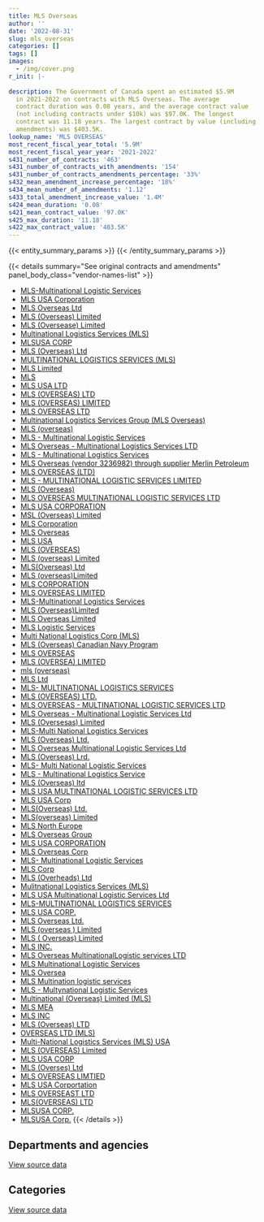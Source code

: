 ```yaml
---
title: MLS Overseas
author: ''
date: '2022-08-31'
slug: mls_overseas
categories: []
tags: []
images:
  - /img/cover.png
r_init: |-
  
description: The Government of Canada spent an estimated $5.9M
  in 2021-2022 on contracts with MLS Overseas. The average
  contract duration was 0.08 years, and the average contract value
  (not including contracts under $10k) was $97.0K. The longest
  contract was 11.18 years. The largest contract by value (including
  amendments) was $403.5K.
lookup_name: 'MLS OVERSEAS'
most_recent_fiscal_year_total: '5.9M'
most_recent_fiscal_year_year: '2021-2022'
s431_number_of_contracts: '463'
s431_number_of_contracts_with_amendments: '154'
s431_number_of_contracts_amendments_percentage: '33%'
s432_mean_amendment_increase_percentage: '18%'
s434_mean_number_of_amendments: '1.12'
s433_total_amendment_increase_value: '1.4M'
s424_mean_duration: '0.08'
s421_mean_contract_value: '97.0K'
s425_max_duration: '11.18'
s422_max_contract_value: '403.5K'
---
```


<script src="/rmarkdown-libs/htmlwidgets/htmlwidgets.js"></script>
<link href="/rmarkdown-libs/datatables-css/datatables-crosstalk.css" rel="stylesheet" />
<script src="/rmarkdown-libs/datatables-binding/datatables.js"></script>
<script src="/rmarkdown-libs/jquery/jquery-3.6.0.min.js"></script>
<link href="/rmarkdown-libs/dt-core-bootstrap/css/dataTables.bootstrap.min.css" rel="stylesheet" />
<link href="/rmarkdown-libs/dt-core-bootstrap/css/dataTables.bootstrap.extra.css" rel="stylesheet" />
<script src="/rmarkdown-libs/dt-core-bootstrap/js/jquery.dataTables.min.js"></script>
<script src="/rmarkdown-libs/dt-core-bootstrap/js/dataTables.bootstrap.min.js"></script>
<link href="/rmarkdown-libs/crosstalk/css/crosstalk.min.css" rel="stylesheet" />
<script src="/rmarkdown-libs/crosstalk/js/crosstalk.min.js"></script>
<script src="/rmarkdown-libs/htmlwidgets/htmlwidgets.js"></script>
<link href="/rmarkdown-libs/datatables-css/datatables-crosstalk.css" rel="stylesheet" />
<script src="/rmarkdown-libs/datatables-binding/datatables.js"></script>
<script src="/rmarkdown-libs/jquery/jquery-3.6.0.min.js"></script>
<link href="/rmarkdown-libs/dt-core-bootstrap/css/dataTables.bootstrap.min.css" rel="stylesheet" />
<link href="/rmarkdown-libs/dt-core-bootstrap/css/dataTables.bootstrap.extra.css" rel="stylesheet" />
<script src="/rmarkdown-libs/dt-core-bootstrap/js/jquery.dataTables.min.js"></script>
<script src="/rmarkdown-libs/dt-core-bootstrap/js/dataTables.bootstrap.min.js"></script>
<link href="/rmarkdown-libs/crosstalk/css/crosstalk.min.css" rel="stylesheet" />
<script src="/rmarkdown-libs/crosstalk/js/crosstalk.min.js"></script>

{{< entity_summary_params >}}
{{< /entity_summary_params >}}

{{< details summary="See original contracts and amendments" panel_body_class="vendor-names-list" >}}
- [MLS-Multinational Logistic Services](https://search.open.canada.ca/en/ct/?sort=contract_value_f%20desc&page=1&search_text=%22MLS-Multinational%20Logistic%20Services%22)
- [MLS USA Corporation](https://search.open.canada.ca/en/ct/?sort=contract_value_f%20desc&page=1&search_text=%22MLS%20USA%20Corporation%22)
- [MLS Overseas Ltd](https://search.open.canada.ca/en/ct/?sort=contract_value_f%20desc&page=1&search_text=%22MLS%20Overseas%20Ltd%22)
- [MLS (Overseas) Limited](https://search.open.canada.ca/en/ct/?sort=contract_value_f%20desc&page=1&search_text=%22MLS%20%28Overseas%29%20Limited%22)
- [MLS (Oversease) Limited](https://search.open.canada.ca/en/ct/?sort=contract_value_f%20desc&page=1&search_text=%22MLS%20%28Oversease%29%20Limited%22)
- [Multinational Logistics Services (MLS)](https://search.open.canada.ca/en/ct/?sort=contract_value_f%20desc&page=1&search_text=%22Multinational%20Logistics%20Services%20%28MLS%29%22)
- [MLSUSA CORP](https://search.open.canada.ca/en/ct/?sort=contract_value_f%20desc&page=1&search_text=%22MLSUSA%20CORP%22)
- [MLS (Overseas) Ltd](https://search.open.canada.ca/en/ct/?sort=contract_value_f%20desc&page=1&search_text=%22MLS%20%28Overseas%29%20Ltd%22)
- [MULTINATIONAL LOGISTICS SERVICES (MLS)](https://search.open.canada.ca/en/ct/?sort=contract_value_f%20desc&page=1&search_text=%22MULTINATIONAL%20LOGISTICS%20SERVICES%20%28MLS%29%22)
- [MLS Limited](https://search.open.canada.ca/en/ct/?sort=contract_value_f%20desc&page=1&search_text=%22MLS%20Limited%22)
- [MLS](https://search.open.canada.ca/en/ct/?sort=contract_value_f%20desc&page=1&search_text=%22MLS%22)
- [MLS USA LTD](https://search.open.canada.ca/en/ct/?sort=contract_value_f%20desc&page=1&search_text=%22MLS%20USA%20LTD%22)
- [MLS (OVERSEAS) LTD](https://search.open.canada.ca/en/ct/?sort=contract_value_f%20desc&page=1&search_text=%22MLS%20%28OVERSEAS%29%20LTD%22)
- [MLS (OVERSEAS) LIMITED](https://search.open.canada.ca/en/ct/?sort=contract_value_f%20desc&page=1&search_text=%22MLS%20%28OVERSEAS%29%20LIMITED%22)
- [MLS OVERSEAS LTD](https://search.open.canada.ca/en/ct/?sort=contract_value_f%20desc&page=1&search_text=%22MLS%20OVERSEAS%20LTD%22)
- [Multinational Logistics Services Group (MLS Overseas)](https://search.open.canada.ca/en/ct/?sort=contract_value_f%20desc&page=1&search_text=%22Multinational%20Logistics%20Services%20Group%20%28MLS%20Overseas%29%22)
- [MLS (overseas)](https://search.open.canada.ca/en/ct/?sort=contract_value_f%20desc&page=1&search_text=%22MLS%20%28overseas%29%22)
- [MLS - Multinational Logistic Services](https://search.open.canada.ca/en/ct/?sort=contract_value_f%20desc&page=1&search_text=%22MLS%20-%20Multinational%20Logistic%20Services%22)
- [MLS Overseas - Multinational Logistics Services LTD](https://search.open.canada.ca/en/ct/?sort=contract_value_f%20desc&page=1&search_text=%22MLS%20Overseas%20-%20Multinational%20Logistics%20Services%20LTD%22)
- [MLS - Multinational Logistics Services](https://search.open.canada.ca/en/ct/?sort=contract_value_f%20desc&page=1&search_text=%22MLS%20-%20Multinational%20Logistics%20Services%22)
- [MLS Overseas (vendor 3236982) through supplier Merlin Petroleum](https://search.open.canada.ca/en/ct/?sort=contract_value_f%20desc&page=1&search_text=%22MLS%20Overseas%20%28vendor%203236982%29%20through%20supplier%20Merlin%20Petroleum%22)
- [MLS OVERSEAS (LTD)](https://search.open.canada.ca/en/ct/?sort=contract_value_f%20desc&page=1&search_text=%22MLS%20OVERSEAS%20%28LTD%29%22)
- [MLS - MULTINATIONAL LOGISTIC SERVICES LIMITED](https://search.open.canada.ca/en/ct/?sort=contract_value_f%20desc&page=1&search_text=%22MLS%20-%20MULTINATIONAL%20LOGISTIC%20SERVICES%20LIMITED%22)
- [MLS (Overseas)](https://search.open.canada.ca/en/ct/?sort=contract_value_f%20desc&page=1&search_text=%22MLS%20%28Overseas%29%22)
- [MLS OVERSEAS MULTINATIONAL LOGISTIC SERVICES LTD](https://search.open.canada.ca/en/ct/?sort=contract_value_f%20desc&page=1&search_text=%22MLS%20OVERSEAS%20MULTINATIONAL%20LOGISTIC%20SERVICES%20LTD%22)
- [MLS USA CORPORATION](https://search.open.canada.ca/en/ct/?sort=contract_value_f%20desc&page=1&search_text=%22MLS%20USA%20CORPORATION%22)
- [MSL (Overseas) Limited](https://search.open.canada.ca/en/ct/?sort=contract_value_f%20desc&page=1&search_text=%22MSL%20%28Overseas%29%20Limited%22)
- [MLS Corporation](https://search.open.canada.ca/en/ct/?sort=contract_value_f%20desc&page=1&search_text=%22MLS%20Corporation%22)
- [MLS Overseas](https://search.open.canada.ca/en/ct/?sort=contract_value_f%20desc&page=1&search_text=%22MLS%20Overseas%22)
- [MLS USA](https://search.open.canada.ca/en/ct/?sort=contract_value_f%20desc&page=1&search_text=%22MLS%20USA%22)
- [MLS (OVERSEAS)](https://search.open.canada.ca/en/ct/?sort=contract_value_f%20desc&page=1&search_text=%22MLS%20%28OVERSEAS%29%22)
- [MLS (overseas) Limited](https://search.open.canada.ca/en/ct/?sort=contract_value_f%20desc&page=1&search_text=%22MLS%20%28overseas%29%20Limited%22)
- [MLS(Overseas) Ltd](https://search.open.canada.ca/en/ct/?sort=contract_value_f%20desc&page=1&search_text=%22MLS%28Overseas%29%20Ltd%22)
- [MLS (overseas)Limited](https://search.open.canada.ca/en/ct/?sort=contract_value_f%20desc&page=1&search_text=%22MLS%20%28overseas%29Limited%22)
- [MLS CORPORATION](https://search.open.canada.ca/en/ct/?sort=contract_value_f%20desc&page=1&search_text=%22MLS%20CORPORATION%22)
- [MLS OVERSEAS LIMITED](https://search.open.canada.ca/en/ct/?sort=contract_value_f%20desc&page=1&search_text=%22MLS%20OVERSEAS%20LIMITED%22)
- [MLS-Multinational Logistics Services](https://search.open.canada.ca/en/ct/?sort=contract_value_f%20desc&page=1&search_text=%22MLS-Multinational%20Logistics%20Services%22)
- [MLS (Overseas)Limited](https://search.open.canada.ca/en/ct/?sort=contract_value_f%20desc&page=1&search_text=%22MLS%20%28Overseas%29Limited%22)
- [MLS Overseas Limited](https://search.open.canada.ca/en/ct/?sort=contract_value_f%20desc&page=1&search_text=%22MLS%20Overseas%20Limited%22)
- [MLS Logistic Services](https://search.open.canada.ca/en/ct/?sort=contract_value_f%20desc&page=1&search_text=%22MLS%20Logistic%20Services%22)
- [Multi National Logistics Corp (MLS)](https://search.open.canada.ca/en/ct/?sort=contract_value_f%20desc&page=1&search_text=%22Multi%20National%20Logistics%20Corp%20%28MLS%29%22)
- [MLS (Overseas) Canadian Navy Program](https://search.open.canada.ca/en/ct/?sort=contract_value_f%20desc&page=1&search_text=%22MLS%20%28Overseas%29%20Canadian%20Navy%20Program%22)
- [MLS OVERSEAS](https://search.open.canada.ca/en/ct/?sort=contract_value_f%20desc&page=1&search_text=%22MLS%20OVERSEAS%22)
- [MLS (OVERSEA) LIMITED](https://search.open.canada.ca/en/ct/?sort=contract_value_f%20desc&page=1&search_text=%22MLS%20%28OVERSEA%29%20LIMITED%22)
- [mls (overseas)](https://search.open.canada.ca/en/ct/?sort=contract_value_f%20desc&page=1&search_text=%22mls%20%28overseas%29%22)
- [MLS Ltd](https://search.open.canada.ca/en/ct/?sort=contract_value_f%20desc&page=1&search_text=%22MLS%20Ltd%22)
- [MLS- MULTINATIONAL LOGISTICS SERVICES](https://search.open.canada.ca/en/ct/?sort=contract_value_f%20desc&page=1&search_text=%22MLS-%20MULTINATIONAL%20LOGISTICS%20SERVICES%22)
- [MLS (OVERSEAS) LTD.](https://search.open.canada.ca/en/ct/?sort=contract_value_f%20desc&page=1&search_text=%22MLS%20%28OVERSEAS%29%20LTD.%22)
- [MLS OVERSEAS - MULTINATIONAL LOGISTIC SERVICES LTD](https://search.open.canada.ca/en/ct/?sort=contract_value_f%20desc&page=1&search_text=%22MLS%20OVERSEAS%20-%20MULTINATIONAL%20LOGISTIC%20SERVICES%20LTD%22)
- [MLS Overseas - Multinational Logistic Services Ltd](https://search.open.canada.ca/en/ct/?sort=contract_value_f%20desc&page=1&search_text=%22MLS%20Overseas%20-%20Multinational%20Logistic%20Services%20Ltd%22)
- [MLS (Oversesas) Limited](https://search.open.canada.ca/en/ct/?sort=contract_value_f%20desc&page=1&search_text=%22MLS%20%28Oversesas%29%20Limited%22)
- [MLS-Multi National Logistics Services](https://search.open.canada.ca/en/ct/?sort=contract_value_f%20desc&page=1&search_text=%22MLS-Multi%20National%20Logistics%20Services%22)
- [MLS (Overseas) Ltd.](https://search.open.canada.ca/en/ct/?sort=contract_value_f%20desc&page=1&search_text=%22MLS%20%28Overseas%29%20Ltd.%22)
- [MLS Overseas Multinational Logistic Services Ltd](https://search.open.canada.ca/en/ct/?sort=contract_value_f%20desc&page=1&search_text=%22MLS%20Overseas%20Multinational%20Logistic%20Services%20Ltd%22)
- [MLS (Overseas) Lrd.](https://search.open.canada.ca/en/ct/?sort=contract_value_f%20desc&page=1&search_text=%22MLS%20%28Overseas%29%20Lrd.%22)
- [MLS- Multi National Logistic Services](https://search.open.canada.ca/en/ct/?sort=contract_value_f%20desc&page=1&search_text=%22MLS-%20Multi%20National%20Logistic%20Services%22)
- [MLS - Multinational Logistics Service](https://search.open.canada.ca/en/ct/?sort=contract_value_f%20desc&page=1&search_text=%22MLS%20-%20Multinational%20Logistics%20Service%22)
- [MLS (Overseas) ltd](https://search.open.canada.ca/en/ct/?sort=contract_value_f%20desc&page=1&search_text=%22MLS%20%28Overseas%29%20ltd%22)
- [MLS USA MULTINATIONAL LOGISTIC SERVICES LTD](https://search.open.canada.ca/en/ct/?sort=contract_value_f%20desc&page=1&search_text=%22MLS%20USA%20MULTINATIONAL%20LOGISTIC%20SERVICES%20LTD%22)
- [MLS USA Corp](https://search.open.canada.ca/en/ct/?sort=contract_value_f%20desc&page=1&search_text=%22MLS%20USA%20Corp%22)
- [MLS(Overseas) Ltd.](https://search.open.canada.ca/en/ct/?sort=contract_value_f%20desc&page=1&search_text=%22MLS%28Overseas%29%20Ltd.%22)
- [MLS(overseas) Limited](https://search.open.canada.ca/en/ct/?sort=contract_value_f%20desc&page=1&search_text=%22MLS%28overseas%29%20Limited%22)
- [MLS North Europe](https://search.open.canada.ca/en/ct/?sort=contract_value_f%20desc&page=1&search_text=%22MLS%20North%20Europe%22)
- [MLS Overseas Group](https://search.open.canada.ca/en/ct/?sort=contract_value_f%20desc&page=1&search_text=%22MLS%20Overseas%20Group%22)
- [MLS USA CORPORATION](https://search.open.canada.ca/en/ct/?sort=contract_value_f%20desc&page=1&search_text=%22MLS%20%20USA%20CORPORATION%22)
- [MLS Overseas Corp](https://search.open.canada.ca/en/ct/?sort=contract_value_f%20desc&page=1&search_text=%22MLS%20Overseas%20Corp%22)
- [MLS- Multinational Logistic Services](https://search.open.canada.ca/en/ct/?sort=contract_value_f%20desc&page=1&search_text=%22MLS-%20Multinational%20Logistic%20Services%22)
- [MLS Corp](https://search.open.canada.ca/en/ct/?sort=contract_value_f%20desc&page=1&search_text=%22MLS%20Corp%22)
- [MLS (Overheads) Ltd](https://search.open.canada.ca/en/ct/?sort=contract_value_f%20desc&page=1&search_text=%22MLS%20%28Overheads%29%20Ltd%22)
- [Mulitnational Logistics Services (MLS)](https://search.open.canada.ca/en/ct/?sort=contract_value_f%20desc&page=1&search_text=%22Mulitnational%20Logistics%20Services%20%28MLS%29%22)
- [MLS USA Multinational Logistic Services Ltd](https://search.open.canada.ca/en/ct/?sort=contract_value_f%20desc&page=1&search_text=%22MLS%20USA%20Multinational%20Logistic%20Services%20Ltd%22)
- [MLS-MULTINATIONAL LOGISTICS SERVICES](https://search.open.canada.ca/en/ct/?sort=contract_value_f%20desc&page=1&search_text=%22MLS-MULTINATIONAL%20LOGISTICS%20SERVICES%22)
- [MLS USA CORP.](https://search.open.canada.ca/en/ct/?sort=contract_value_f%20desc&page=1&search_text=%22MLS%20USA%20CORP.%22)
- [MLS Overseas Ltd.](https://search.open.canada.ca/en/ct/?sort=contract_value_f%20desc&page=1&search_text=%22MLS%20Overseas%20Ltd.%22)
- [MLS (overseas ) Limited](https://search.open.canada.ca/en/ct/?sort=contract_value_f%20desc&page=1&search_text=%22MLS%20%28overseas%20%29%20Limited%22)
- [MLS ( Overseas) Limited](https://search.open.canada.ca/en/ct/?sort=contract_value_f%20desc&page=1&search_text=%22MLS%20%28%20Overseas%29%20Limited%22)
- [MLS INC.](https://search.open.canada.ca/en/ct/?sort=contract_value_f%20desc&page=1&search_text=%22MLS%20INC.%22)
- [MLS Overseas MultinationalLogistic services LTD](https://search.open.canada.ca/en/ct/?sort=contract_value_f%20desc&page=1&search_text=%22MLS%20Overseas%20MultinationalLogistic%20services%20LTD%22)
- [MLS Multinational Logistic Services](https://search.open.canada.ca/en/ct/?sort=contract_value_f%20desc&page=1&search_text=%22MLS%20Multinational%20Logistic%20Services%22)
- [MLS Oversea](https://search.open.canada.ca/en/ct/?sort=contract_value_f%20desc&page=1&search_text=%22MLS%20Oversea%22)
- [MLS Multination logistic services](https://search.open.canada.ca/en/ct/?sort=contract_value_f%20desc&page=1&search_text=%22MLS%20Multination%20logistic%20services%22)
- [MLS - Multynational Logistic Services](https://search.open.canada.ca/en/ct/?sort=contract_value_f%20desc&page=1&search_text=%22MLS%20-%20Multynational%20Logistic%20Services%22)
- [Multinational (Overseas) Limited (MLS)](https://search.open.canada.ca/en/ct/?sort=contract_value_f%20desc&page=1&search_text=%22Multinational%20%28Overseas%29%20Limited%20%28MLS%29%22)
- [MLS MEA](https://search.open.canada.ca/en/ct/?sort=contract_value_f%20desc&page=1&search_text=%22MLS%20MEA%22)
- [MLS INC](https://search.open.canada.ca/en/ct/?sort=contract_value_f%20desc&page=1&search_text=%22MLS%20INC%22)
- [MLS (Overseas) LTD](https://search.open.canada.ca/en/ct/?sort=contract_value_f%20desc&page=1&search_text=%22MLS%20%28Overseas%29%20LTD%22)
- [OVERSEAS LTD (MLS)](https://search.open.canada.ca/en/ct/?sort=contract_value_f%20desc&page=1&search_text=%22OVERSEAS%20LTD%20%28MLS%29%22)
- [Multi-National Logistics Services (MLS) USA](https://search.open.canada.ca/en/ct/?sort=contract_value_f%20desc&page=1&search_text=%22Multi-National%20%20Logistics%20Services%20%28MLS%29%20USA%22)
- [MLS (OVERSEAS) Limited](https://search.open.canada.ca/en/ct/?sort=contract_value_f%20desc&page=1&search_text=%22MLS%20%28OVERSEAS%29%20Limited%22)
- [MLS USA CORP](https://search.open.canada.ca/en/ct/?sort=contract_value_f%20desc&page=1&search_text=%22MLS%20USA%20CORP%22)
- [MLS (Overses) Ltd](https://search.open.canada.ca/en/ct/?sort=contract_value_f%20desc&page=1&search_text=%22MLS%20%28Overses%29%20Ltd%22)
- [MLS OVERSEAS LIMTIED](https://search.open.canada.ca/en/ct/?sort=contract_value_f%20desc&page=1&search_text=%22MLS%20OVERSEAS%20LIMTIED%22)
- [MLS USA Corportation](https://search.open.canada.ca/en/ct/?sort=contract_value_f%20desc&page=1&search_text=%22MLS%20USA%20Corportation%22)
- [MLS OVERSEAST LTD](https://search.open.canada.ca/en/ct/?sort=contract_value_f%20desc&page=1&search_text=%22MLS%20OVERSEAST%20LTD%22)
- [MLS(OVERSEAS) LTD](https://search.open.canada.ca/en/ct/?sort=contract_value_f%20desc&page=1&search_text=%22MLS%28OVERSEAS%29%20LTD%22)
- [MLSUSA CORP.](https://search.open.canada.ca/en/ct/?sort=contract_value_f%20desc&page=1&search_text=%22MLSUSA%20CORP.%22)
- [MLSUSA Corp.](https://search.open.canada.ca/en/ct/?sort=contract_value_f%20desc&page=1&search_text=%22MLSUSA%20Corp.%22)
{{< /details >}}

## Departments and agencies

<div id="htmlwidget-1" style="width:100%;height:auto;" class="datatables html-widget"></div>
<script type="application/json" data-for="htmlwidget-1">{"x":{"style":"bootstrap","filter":"none","vertical":false,"data":[["<a href=\"/departments/dnd-mdn/\">National Defence<\/a>"],[14894938.16],[12781005.81],[5553453.31],[5855587.37]],"container":"<table class=\"table table-striped table-hover row-border order-column display\">\n  <thead>\n    <tr>\n      <th>Department<\/th>\n      <th>2018-2019<\/th>\n      <th>2019-2020<\/th>\n      <th>2020-2021<\/th>\n      <th>2021-2022<\/th>\n    <\/tr>\n  <\/thead>\n<\/table>","options":{"order":[[4,"desc"]],"pageLength":10,"autoWidth":true,"columnDefs":[{"targets":1,"render":"function(data, type, row, meta) {\n    return type !== 'display' ? data : DTWidget.formatCurrency(data, \"$\", 2, 3, \",\", \".\", true, null);\n  }"},{"targets":2,"render":"function(data, type, row, meta) {\n    return type !== 'display' ? data : DTWidget.formatCurrency(data, \"$\", 2, 3, \",\", \".\", true, null);\n  }"},{"targets":3,"render":"function(data, type, row, meta) {\n    return type !== 'display' ? data : DTWidget.formatCurrency(data, \"$\", 2, 3, \",\", \".\", true, null);\n  }"},{"targets":4,"render":"function(data, type, row, meta) {\n    return type !== 'display' ? data : DTWidget.formatCurrency(data, \"$\", 2, 3, \",\", \".\", true, null);\n  }"},{"width":"16%","targets":[1,2,3,4]},{"className":"dt-right","targets":[1,2,3,4]}],"orderClasses":false}},"evals":["options.columnDefs.0.render","options.columnDefs.1.render","options.columnDefs.2.render","options.columnDefs.3.render"],"jsHooks":[]}</script>
<p class="text-right">
<a href="https://github.com/GoC-Spending/contracts-data/tree/main/data/out/vendors/mls_overseas/summary_by_fiscal_year_by_department.csv" class="source-data-link btn btn-link">View source data</a>
</p>

## Categories

<div id="htmlwidget-2" style="width:100%;height:auto;" class="datatables html-widget"></div>
<script type="application/json" data-for="htmlwidget-2">{"x":{"style":"bootstrap","filter":"none","vertical":false,"data":[["<a href=\"/categories/facilities_and_construction/\">Facilities and construction<\/a>","<a href=\"/categories/office_management/\">Office management<\/a>","<a href=\"/categories/defence/\">Defence<\/a>","<a href=\"/categories/professional_services/\">Professional services<\/a>","<a href=\"/categories/industrial_products_and_services/\">Industrial products and services<\/a>"],[null,1285736.23,909965.41,12699236.53,null],[null,1686796.17,1718550.87,9375658.77,null],[20627.71,1624523.06,1503261,2222204.14,182837.4],[null,1705586.93,2427.78,4147572.65,null]],"container":"<table class=\"table table-striped table-hover row-border order-column display\">\n  <thead>\n    <tr>\n      <th>Category<\/th>\n      <th>2018-2019<\/th>\n      <th>2019-2020<\/th>\n      <th>2020-2021<\/th>\n      <th>2021-2022<\/th>\n    <\/tr>\n  <\/thead>\n<\/table>","options":{"order":[[4,"desc"]],"dom":"t","pageLength":30,"autoWidth":true,"columnDefs":[{"targets":1,"render":"function(data, type, row, meta) {\n    return type !== 'display' ? data : DTWidget.formatCurrency(data, \"$\", 2, 3, \",\", \".\", true, null);\n  }"},{"targets":2,"render":"function(data, type, row, meta) {\n    return type !== 'display' ? data : DTWidget.formatCurrency(data, \"$\", 2, 3, \",\", \".\", true, null);\n  }"},{"targets":3,"render":"function(data, type, row, meta) {\n    return type !== 'display' ? data : DTWidget.formatCurrency(data, \"$\", 2, 3, \",\", \".\", true, null);\n  }"},{"targets":4,"render":"function(data, type, row, meta) {\n    return type !== 'display' ? data : DTWidget.formatCurrency(data, \"$\", 2, 3, \",\", \".\", true, null);\n  }"},{"width":"16%","targets":[1,2,3,4]},{"className":"dt-right","targets":[1,2,3,4]}],"orderClasses":false,"lengthMenu":[10,25,30,50,100]}},"evals":["options.columnDefs.0.render","options.columnDefs.1.render","options.columnDefs.2.render","options.columnDefs.3.render"],"jsHooks":[]}</script>
<p class="text-right">
<a href="https://github.com/GoC-Spending/contracts-data/tree/main/data/out/vendors/mls_overseas/summary_by_fiscal_year_by_category.csv" class="source-data-link btn btn-link">View source data</a>
</p>
